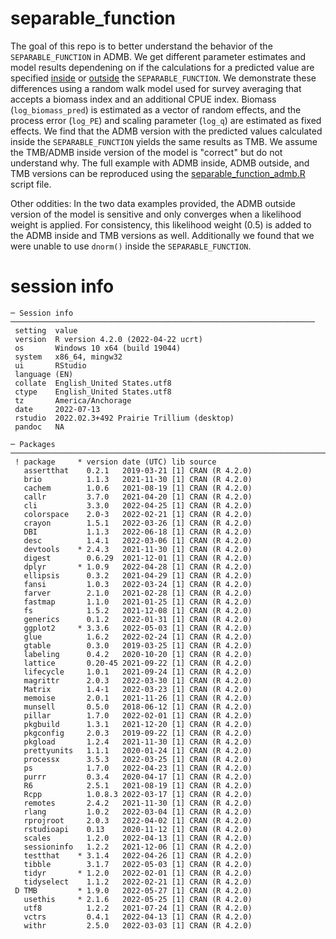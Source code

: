 # separable_function
The goal of this repo is to better understand the behavior of the `SEPARABLE_FUNCTION` in ADMB. We get different parameter estimates and model results dependening on if the calculations for a predicted value are specified [inside](https://github.com/JaneSullivan-NOAA/separable_function/blob/f917b8c6a12796d3605392b92e939212e404bb26/admb/re_separable.tpl#L121) or [outside](https://github.com/JaneSullivan-NOAA/separable_function/blob/f917b8c6a12796d3605392b92e939212e404bb26/admb/re_separable.tpl#L97) the `SEPARABLE_FUNCTION`. We demonstrate these differences using a random walk model used for survey averaging that accepts a biomass index and an additional CPUE index. Biomass (`log_biomass_pred`) is estimated as a vector of random effects, and the process error (`log_PE`) and scaling parameter (`log_q`) are estimated as fixed effects. We find that the ADMB version with the predicted values calculated inside the `SEPARABLE_FUNCTION` yields the same results as TMB. We assume the TMB/ADMB inside version of the model is "correct" but do not understand why. The full example with ADMB inside, ADMB outside, and TMB versions can be reproduced using the [separable_function_admb.R](https://github.com/JaneSullivan-NOAA/separable_function/blob/main/separable_function_admb.R) script file.

Other oddities:
In the two data examples provided, the ADMB outside version of the model is sensitive and only converges when a likelihood weight is applied. For consistency, this likelihood weight (0.5) is added to the ADMB inside and TMB versions as well. Additionally we found that we were unable to use `dnorm()` inside the `SEPARABLE_FUNCTION`. 

# session info
```
─ Session info ────────────────────────────────────────────────────────────────────
 setting  value
 version  R version 4.2.0 (2022-04-22 ucrt)
 os       Windows 10 x64 (build 19044)
 system   x86_64, mingw32
 ui       RStudio
 language (EN)
 collate  English_United States.utf8
 ctype    English_United States.utf8
 tz       America/Anchorage
 date     2022-07-13
 rstudio  2022.02.3+492 Prairie Trillium (desktop)
 pandoc   NA

─ Packages ────────────────────────────────────────────────────────────────────────
 ! package     * version date (UTC) lib source
   assertthat    0.2.1   2019-03-21 [1] CRAN (R 4.2.0)
   brio          1.1.3   2021-11-30 [1] CRAN (R 4.2.0)
   cachem        1.0.6   2021-08-19 [1] CRAN (R 4.2.0)
   callr         3.7.0   2021-04-20 [1] CRAN (R 4.2.0)
   cli           3.3.0   2022-04-25 [1] CRAN (R 4.2.0)
   colorspace    2.0-3   2022-02-21 [1] CRAN (R 4.2.0)
   crayon        1.5.1   2022-03-26 [1] CRAN (R 4.2.0)
   DBI           1.1.3   2022-06-18 [1] CRAN (R 4.2.0)
   desc          1.4.1   2022-03-06 [1] CRAN (R 4.2.0)
   devtools    * 2.4.3   2021-11-30 [1] CRAN (R 4.2.0)
   digest        0.6.29  2021-12-01 [1] CRAN (R 4.2.0)
   dplyr       * 1.0.9   2022-04-28 [1] CRAN (R 4.2.0)
   ellipsis      0.3.2   2021-04-29 [1] CRAN (R 4.2.0)
   fansi         1.0.3   2022-03-24 [1] CRAN (R 4.2.0)
   farver        2.1.0   2021-02-28 [1] CRAN (R 4.2.0)
   fastmap       1.1.0   2021-01-25 [1] CRAN (R 4.2.0)
   fs            1.5.2   2021-12-08 [1] CRAN (R 4.2.0)
   generics      0.1.2   2022-01-31 [1] CRAN (R 4.2.0)
   ggplot2     * 3.3.6   2022-05-03 [1] CRAN (R 4.2.0)
   glue          1.6.2   2022-02-24 [1] CRAN (R 4.2.0)
   gtable        0.3.0   2019-03-25 [1] CRAN (R 4.2.0)
   labeling      0.4.2   2020-10-20 [1] CRAN (R 4.2.0)
   lattice       0.20-45 2021-09-22 [1] CRAN (R 4.2.0)
   lifecycle     1.0.1   2021-09-24 [1] CRAN (R 4.2.0)
   magrittr      2.0.3   2022-03-30 [1] CRAN (R 4.2.0)
   Matrix        1.4-1   2022-03-23 [1] CRAN (R 4.2.0)
   memoise       2.0.1   2021-11-26 [1] CRAN (R 4.2.0)
   munsell       0.5.0   2018-06-12 [1] CRAN (R 4.2.0)
   pillar        1.7.0   2022-02-01 [1] CRAN (R 4.2.0)
   pkgbuild      1.3.1   2021-12-20 [1] CRAN (R 4.2.0)
   pkgconfig     2.0.3   2019-09-22 [1] CRAN (R 4.2.0)
   pkgload       1.2.4   2021-11-30 [1] CRAN (R 4.2.0)
   prettyunits   1.1.1   2020-01-24 [1] CRAN (R 4.2.0)
   processx      3.5.3   2022-03-25 [1] CRAN (R 4.2.0)
   ps            1.7.0   2022-04-23 [1] CRAN (R 4.2.0)
   purrr         0.3.4   2020-04-17 [1] CRAN (R 4.2.0)
   R6            2.5.1   2021-08-19 [1] CRAN (R 4.2.0)
   Rcpp          1.0.8.3 2022-03-17 [1] CRAN (R 4.2.0)
   remotes       2.4.2   2021-11-30 [1] CRAN (R 4.2.0)
   rlang         1.0.2   2022-03-04 [1] CRAN (R 4.2.0)
   rprojroot     2.0.3   2022-04-02 [1] CRAN (R 4.2.0)
   rstudioapi    0.13    2020-11-12 [1] CRAN (R 4.2.0)
   scales        1.2.0   2022-04-13 [1] CRAN (R 4.2.0)
   sessioninfo   1.2.2   2021-12-06 [1] CRAN (R 4.2.0)
   testthat    * 3.1.4   2022-04-26 [1] CRAN (R 4.2.0)
   tibble        3.1.7   2022-05-03 [1] CRAN (R 4.2.0)
   tidyr       * 1.2.0   2022-02-01 [1] CRAN (R 4.2.0)
   tidyselect    1.1.2   2022-02-21 [1] CRAN (R 4.2.0)
 D TMB         * 1.9.0   2022-05-27 [1] CRAN (R 4.2.0)
   usethis     * 2.1.6   2022-05-25 [1] CRAN (R 4.2.0)
   utf8          1.2.2   2021-07-24 [1] CRAN (R 4.2.0)
   vctrs         0.4.1   2022-04-13 [1] CRAN (R 4.2.0)
   withr         2.5.0   2022-03-03 [1] CRAN (R 4.2.0)
```
